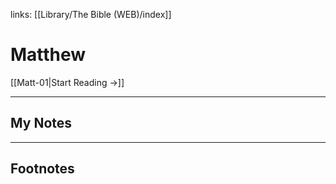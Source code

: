 
links: [[Library/The Bible (WEB)/index]]
# Matthew

[[Matt-01|Start Reading →]]

---
## My Notes

---
## Footnotes